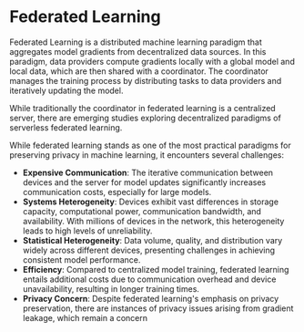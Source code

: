 # Federated Learning

Federated Learning is a distributed machine learning paradigm that aggregates model gradients from decentralized data sources. In this paradigm, data providers compute gradients locally with a global model and local data, which are then shared with a coordinator. The coordinator manages the training process by distributing tasks to data providers and iteratively updating the model.

While traditionally the coordinator in federated learning is a centralized server, there are emerging studies exploring decentralized paradigms of serverless federated learning.

While federated learning stands as one of the most practical paradigms for preserving privacy in machine learning, it encounters several challenges:

* **Expensive Communication**: The iterative communication between devices and the server for model updates significantly increases communication costs, especially for large models.
* **Systems Heterogeneity**: Devices exhibit vast differences in storage capacity, computational power, communication bandwidth, and availability. With millions of devices in the network, this heterogeneity leads to high levels of unreliability.
* **Statistical Heterogeneity**: Data volume, quality, and distribution vary widely across different devices, presenting challenges in achieving consistent model performance.
* **Efficiency**: Compared to centralized model training, federated learning entails additional costs due to communication overhead and device unavailability, resulting in longer training times.
* **Privacy Concern**: Despite federated learning's emphasis on privacy preservation, there are instances of privacy issues arising from gradient leakage, which remain a concern&#x20;

